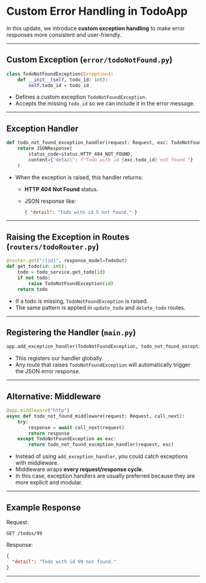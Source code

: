 # Custom Error Handling in TodoApp

In this update, we introduce **custom exception handling** to make error responses more consistent and user-friendly.

---

## Custom Exception (`error/todoNotFound.py`)

```python
class TodoNotFoundException(Exception):
    def __init__(self, todo_id: int):
        self.todo_id = todo_id
```

* Defines a custom exception `TodoNotFoundException`.
* Accepts the missing `todo_id` so we can include it in the error message.

---

## Exception Handler

```python
def todo_not_found_exception_handler(request: Request, exc: TodoNotFoundException):
    return JSONResponse(
        status_code=status.HTTP_404_NOT_FOUND,
        content={"detail": f"Todo with id {exc.todo_id} not found."}
    )
```

* When the exception is raised, this handler returns:

  * **HTTP 404 Not Found** status.
  * JSON response like:

    ```json
    { "detail": "Todo with id 5 not found." }
    ```

---

## Raising the Exception in Routes (`routers/todoRouter.py`)

```python
@router.get("/{id}", response_model=TodoOut)
def get_todo(id: int):
    todo = todo_service.get_todo(id)
    if not todo:
        raise TodoNotFoundException(id)
    return todo
```

* If a todo is missing, `TodoNotFoundException` is raised.
* The same pattern is applied in `update_todo` and `delete_todo` routes.

---

## Registering the Handler (`main.py`)

```python
app.add_exception_handler(TodoNotFoundException, todo_not_found_exception_handler)
```

* This registers our handler globally.
* Any route that raises `TodoNotFoundException` will automatically trigger the JSON error response.

---

## Alternative: Middleware

```python
@app.middleware("http")
async def todo_not_found_middleware(request: Request, call_next):
    try:
        response = await call_next(request)
        return response
    except TodoNotFoundException as exc:
        return todo_not_found_exception_handler(request, exc)
```

* Instead of using `add_exception_handler`, you could catch exceptions with middleware.
* Middleware wraps **every request/response cycle**.
* In this case, exception handlers are usually preferred because they are more explicit and modular.

---

## Example Response

Request:

```
GET /todos/99
```

Response:

```json
{
  "detail": "Todo with id 99 not found."
}
```

---